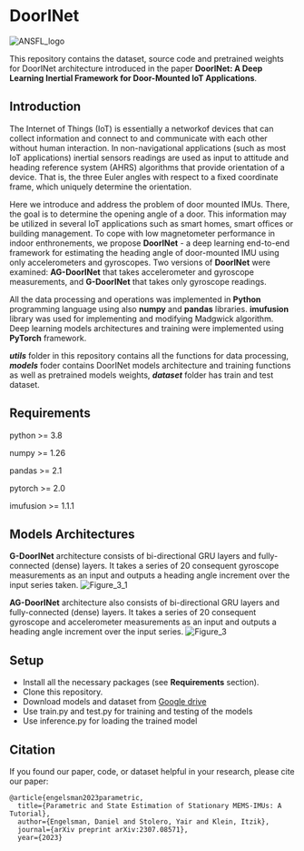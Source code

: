 # DoorINet
![ANSFL_logo](https://github.com/ansfl/DoorINet/assets/89016122/f98fb44e-5e0e-4cd8-b4cf-c5417be76161)

This repository contains the dataset, source code and pretrained weights for DoorINet architecture introduced in the paper **DoorINet: A Deep Learning Inertial Framework for Door-Mounted IoT Applications**.

## Introduction
The Internet of Things (IoT) is essentially a networkof devices that can collect information and connect to and communicate with each other without human interaction.
In non-navigational applications (such as most IoT applications) inertial sensors readings are used as input to attitude and heading reference system (AHRS) algorithms that provide orientation of a device. That is, the three Euler angles with respect to a fixed coordinate frame, which uniquely determine the orientation.

Here we introduce and address the problem of door mounted IMUs. There, the goal is to determine the opening angle of a door. This information may be utilized in several IoT applications such as smart homes, smart offices or building management. To cope with low magnetometer performance in indoor enthronements, we propose **DoorINet** - a deep learning end-to-end framework for estimating the heading angle of door-mounted IMU using only accelerometers and gyroscopes. Two versions of **DoorINet** were examined: **AG-DoorINet** that
takes accelerometer and gyroscope measurements, and **G-DoorINet** that takes only gyroscope readings.

All the data processing and operations was implemented in **Python** programming language using also **numpy** and **pandas** libraries. **imufusion** library was used for implementing and modifying Madgwick algorithm. Deep learning models architectures and training were implemented using **PyTorch** framework.

_**utils**_ folder in this repository contains all the functions for data processing, _**models**_ foder contains DoorINet models architecture and training functions as well as pretrained models weights, _**dataset**_ folder has train and test dataset.

## Requirements

python >= 3.8

numpy >= 1.26

pandas >= 2.1

pytorch >= 2.0

imufusion >= 1.1.1

## Models Architectures
**G-DoorINet** architecture consists of bi-directional GRU layers and fully-connected (dense) layers. It takes a series of 20 consequent gyroscope measurements as an input and outputs a heading angle increment over the input series taken.
![Figure_3_1](https://github.com/ansfl/DoorINet/assets/89016122/ca90a2b7-cc90-4ab3-91a5-ff640724552b)

**AG-DoorINet** architecture also consists of bi-directional GRU layers and fully-connected (dense) layers. It takes a series of 20 consequent gyroscope and accelerometer measurements as an input and outputs a heading angle increment over the input series.
![Figure_3](https://github.com/ansfl/DoorINet/assets/89016122/c536ca50-f072-4c44-bbfa-48a16404d49e)

## Setup 

* Install all the necessary packages (see **Requirements** section). 
* Clone this repository.
* Download models and dataset from [Google drive](https://drive.google.com/drive/folders/11T_5DR6Rnr8eeFteVZ_w3SqR17zyQix1?usp=sharing)
* Use train.py and test.py for training and testing of the models
* Use inference.py for loading the trained model

## Citation

If you found our paper, code, or dataset helpful in your research, please cite our paper:
```
@article{engelsman2023parametric,
  title={Parametric and State Estimation of Stationary MEMS-IMUs: A Tutorial},
  author={Engelsman, Daniel and Stolero, Yair and Klein, Itzik},
  journal={arXiv preprint arXiv:2307.08571},
  year={2023}
